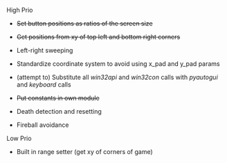 High Prio
- ~~Set button positions as ratios of the screen size~~
- ~~Get positions from xy of top left and bottom right corners~~
- Left-right sweeping
- Standardize coordinate system to avoid using x_pad and y_pad params
- (attempt to) Substitute all *win32api* and *win32con* calls with *pyautogui* and *keyboard* calls
- ~~Put constants in own module~~

- Death detection and resetting
- Fireball avoidance


Low Prio
- Built in range setter (get xy of corners of game)

